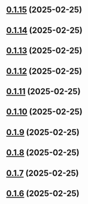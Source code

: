 ## [0.1.15](https://github.com/binary-braids/terraform-oracle/compare/v0.1.14...v0.1.15) (2025-02-25)



## [0.1.14](https://github.com/binary-braids/terraform-oracle/compare/v0.1.13...v0.1.14) (2025-02-25)



## [0.1.13](https://github.com/binary-braids/terraform-oracle/compare/v0.1.12...v0.1.13) (2025-02-25)



## [0.1.12](https://github.com/binary-braids/terraform-oracle/compare/v0.1.11...v0.1.12) (2025-02-25)



## [0.1.11](https://github.com/binary-braids/terraform-oracle/compare/v0.1.10...v0.1.11) (2025-02-25)



## [0.1.10](https://github.com/binary-braids/terraform-oracle/compare/v0.1.9...v0.1.10) (2025-02-25)



## [0.1.9](https://github.com/binary-braids/terraform-oracle/compare/v0.1.8...v0.1.9) (2025-02-25)



## [0.1.8](https://github.com/binary-braids/terraform-oracle/compare/v0.1.7...v0.1.8) (2025-02-25)



## [0.1.7](https://github.com/binary-braids/terraform-oracle/compare/v0.1.6...v0.1.7) (2025-02-25)



## [0.1.6](https://github.com/binary-braids/terraform-oracle/compare/v0.1.5...v0.1.6) (2025-02-25)



